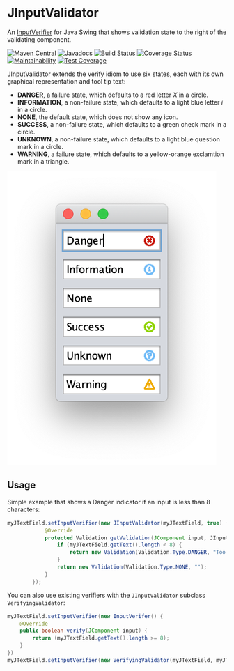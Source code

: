 JInputValidator
===============

An [InputVerifier](https://docs.oracle.com/javase/8/docs/api/index.html?javax/swing/InputVerifier.html) for Java Swing that shows validation state to the right of the validating component.

[![Maven Central](https://maven-badges.herokuapp.com/maven-central/com.alexandriasoftware.swing/jinputvalidator/badge.svg)](https://maven-badges.herokuapp.com/maven-central/com.alexandriasoftware.swing/jinputvalidator)
[![Javadocs](https://www.javadoc.io/badge/com.alexandriasoftware.swing/jinputvalidator.svg)](https://www.javadoc.io/doc/com.alexandriasoftware.swing/jinputvalidator)
[![Build Status](https://travis-ci.com/rhwood/jinputvalidator.svg?token=cqDHpGf1kVSnERY1P7z7&branch=master)](https://travis-ci.com/rhwood/jinputvalidator)
[![Coverage Status](https://coveralls.io/repos/github/rhwood/jinputvalidator/badge.svg?branch=master)](https://coveralls.io/github/rhwood/jinputvalidator?branch=master)
[![Maintainability](https://api.codeclimate.com/v1/badges/3a346edbb0d353e71536/maintainability)](https://codeclimate.com/github/rhwood/jinputvalidator/maintainability)
[![Test Coverage](https://api.codeclimate.com/v1/badges/3a346edbb0d353e71536/test_coverage)](https://codeclimate.com/github/rhwood/jinputvalidator/test_coverage)

JInputValidator extends the verify idiom to use six states, each with its own graphical representation and tool tip text:

- __DANGER__, a failure state, which defaults to a red letter _X_ in a circle.
- __INFORMATION__, a non-failure state, which defaults to a light blue letter _i_ in a circle.
- __NONE__, the default state, which does not show any icon.
- __SUCCESS__, a non-failure state, which defaults to a green check mark in a circle.
- __UNKNOWN__, a non-failure state, which defaults to a light blue question mark in a circle.
- __WARNING__, a failure state, which defaults to a yellow-orange exclamtion mark in a triangle.

![Nimbus L&F Screenshot](wiki/images/all-nimbus.png)

## Usage

Simple example that shows a Danger indicator if an input is less than 8 characters:

```java
myJTextField.setInputVerifier(new JInputValidator(myJTextField, true) {
            @Override
            protected Validation getValidation(JComponent input, JInputValidatorPreferences preferences) {
                if (myJTextField.getText().length < 8) {
                    return new Validation(Validation.Type.DANGER, "Too short");
                }
                return new Validation(Validation.Type.NONE, "");
            }
        });
```

You can also use existing verifiers with the `JInputValidator` subclass `VerifyingValidator`:

```java
myJTextField.setInputVerifier(new InputVerifer() {
    @Override
    public boolean verify(JComponent input) {
        return (myJTextField.getText().length >= 8);
    }
})
myJTextField.setInputVerifier(new VerifyingValidator(myJTextField, myJTextField.getInputVerifier(), new Validation(Validation.Type.DANGER, "Too short")));
```